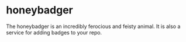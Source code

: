 # honeybadger

The honeybadger is an incredibly ferocious and feisty animal. It is also a service for adding badges to your repo.
